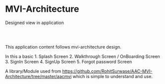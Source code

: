 # MVI-Architecture
Designed view in application

<br />
<div class="christmas_promotion_boxes">

</div>
<br />

This application content follows mvi-architecture design.

In this a basic
    1. Splash Screen
    2. Walkthrough Screen / OnBoarding Screen
    3. SignIn Screen
    4. SignUp Screen
    5. Forgot password Screen


A library/Module used from
    https://github.com/RohitSurwase/AAC-MVI-Architecture/tree/master/aacmvi which is simple to understand and use.



